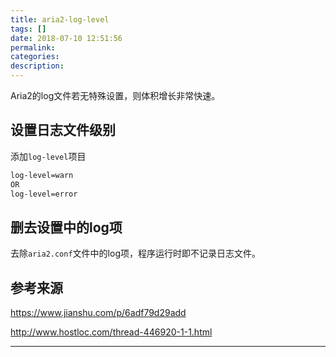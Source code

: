 ```yaml
---
title: aria2-log-level
tags: []
date: 2018-07-10 12:51:56
permalink:
categories:
description:
---
```

<p class="description">Aria2的log文件若无特殊设置，则体积增长非常快速。</p>

<!-- more -->

## 设置日志文件级别

添加`log-level`项目

```bash
log-level=warn
OR
log-level=error
```

## 删去设置中的log项

去除`aria2.conf`文件中的log项，程序运行时即不记录日志文件。

## 参考来源

https://www.jianshu.com/p/6adf79d29add

http://www.hostloc.com/thread-446920-1-1.html

<hr />